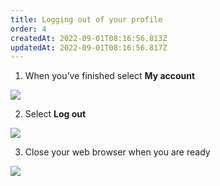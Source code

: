 ```yaml
---
title: Logging out of your profile
order: 4
createdAt: 2022-09-01T08:16:56.813Z
updatedAt: 2022-09-01T08:16:56.817Z
---
```

1. When you’ve finished select **My account​**

![](/img/ad-1-24-Logging-out.jpg)

2. Select **Log out​**

![](/img/ad-1-25-Logging-out.jpg)

3. Close your web browser when you are ready​

![](/img/ad-1-26-Logging-out.jpg)